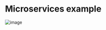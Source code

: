 # Microservices example

![image](https://github.com/user-attachments/assets/0e26f873-22ea-4723-a8ad-936c28ec4a4e)
